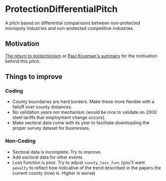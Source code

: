 # ProtectionDifferentialPitch
A pitch based on differential comparisons between non-protected monopoly industries and non-protected competitive industries.

## Motivation
[The return to protectionism](http://www.econ.ucla.edu/pfajgelbaum/RTP.pdf)
or [Paul Krugman's summary](https://www.gc.cuny.edu/CUNY_GC/media/LISCenter/pkrugman/TARIFFS.pdf)
for the motivation behind this pitch.

## Things to improve
### Coding
 - County boundaries are hard borders. Make these more flexible with a falloff over county distances.
 - No validation years nor mechanism (would be nice to validate on 2000 steel tariffs that employment change occurs).
 - Make sectoral data come with its year to facilitate downloading the proper survey dataset for businesses.
### Non-Coding
 - Sectoral data is incomplete. Try to improve.
 - Add sectoral data for other events.
 - Loss function is poor. Try to adjust `county_loss_func`
 (you'll want `penalty` to reflect how indicative of the trend described in the papers the current county (row) is. Higher is worse)
